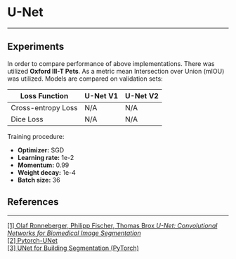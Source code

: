 # U-Net
___

## Experiments

In order to compare performance of above implementations. There was utilized __Oxford III-T Pets__.
As a metric mean Intersection over Union (mIOU) was utilized. Models are compared on validation sets:

| __Loss Function__  | __U-Net V1__ | __U-Net V2__ |
|--------------------|--------------|--------------|
| Cross-entropy Loss | N/A          | N/A          |
| Dice Loss          | N/A          | N/A          |

Training procedure:  
- __Optimizer:__ SGD  
- __Learning rate:__ 1e-2
- __Momentum:__ 0.99
- __Weight decay:__ 1e-4
- __Batch size:__ 36


## References
___
[[1] Olaf Ronneberger, Philipp Fischer, Thomas Brox _U-Net: Convolutional Networks for Biomedical Image Segmentation_](https://arxiv.org/abs/1505.04597)  
[[2] Pytorch-UNet](https://github.com/milesial/Pytorch-UNet/blob/master/unet/unet_parts.py)  
[[3] UNet for Building Segmentation (PyTorch)](https://www.kaggle.com/code/balraj98/unet-for-building-segmentation-pytorch#Training-UNet)